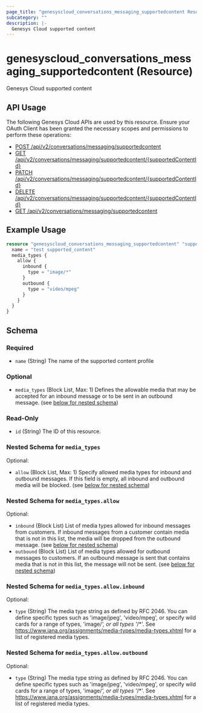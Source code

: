 ```yaml
---
page_title: "genesyscloud_conversations_messaging_supportedcontent Resource - terraform-provider-genesyscloud"
subcategory: ""
description: |-
  Genesys Cloud supported content
---
```

# genesyscloud_conversations_messaging_supportedcontent (Resource)

Genesys Cloud supported content

## API Usage
The following Genesys Cloud APIs are used by this resource. Ensure your OAuth Client has been granted the necessary scopes and permissions to perform these operations:

* [POST /api/v2/conversations/messaging/supportedcontent](https://developer.genesys.cloud/devapps/api-explorer#post-api-v2-conversations-messaging-supportedcontent)
* [GET /api/v2/conversations/messaging/supportedcontent/{supportedContentId}](https://developer.genesys.cloud/devapps/api-explorer#get-api-v2-conversations-messaging-supportedcontent--supportedContentId-)
* [PATCH /api/v2/conversations/messaging/supportedcontent/{supportedContentId}](https://developer.genesys.cloud/devapps/api-explorer#patch-api-v2-conversations-messaging-supportedcontent--supportedContentId-)
* [DELETE /api/v2/conversations/messaging/supportedcontent/{supportedContentId}](https://developer.genesys.cloud/devapps/api-explorer#delete-api-v2-conversations-messaging-supportedcontent--supportedContentId-)
* [GET /api/v2/conversations/messaging/supportedcontent](https://developer.genesys.cloud/devapps/api-explorer#get-api-v2-conversations-messaging-supportedcontent)



## Example Usage

```terraform
resource "genesyscloud_conversations_messaging_supportedcontent" "supported_content" {
  name = "test supported_content"
  media_types {
    allow {
      inbound {
        type = "image/*"
      }
      outbound {
        type = "video/mpeg"
      }
    }
  }
}
```

<!-- schema generated by tfplugindocs -->
## Schema

### Required

- `name` (String) The name of the supported content profile

### Optional

- `media_types` (Block List, Max: 1) Defines the allowable media that may be accepted for an inbound message or to be sent in an outbound message. (see [below for nested schema](#nestedblock--media_types))

### Read-Only

- `id` (String) The ID of this resource.

<a id="nestedblock--media_types"></a>
### Nested Schema for `media_types`

Optional:

- `allow` (Block List, Max: 1) Specify allowed media types for inbound and outbound messages. If this field is empty, all inbound and outbound media will be blocked. (see [below for nested schema](#nestedblock--media_types--allow))

<a id="nestedblock--media_types--allow"></a>
### Nested Schema for `media_types.allow`

Optional:

- `inbound` (Block List) List of media types allowed for inbound messages from customers. If inbound messages from a customer contain media that is not in this list, the media will be dropped from the outbound message. (see [below for nested schema](#nestedblock--media_types--allow--inbound))
- `outbound` (Block List) List of media types allowed for outbound messages to customers. If an outbound message is sent that contains media that is not in this list, the message will not be sent. (see [below for nested schema](#nestedblock--media_types--allow--outbound))

<a id="nestedblock--media_types--allow--inbound"></a>
### Nested Schema for `media_types.allow.inbound`

Optional:

- `type` (String) The media type string as defined by RFC 2046. You can define specific types such as 'image/jpeg', 'video/mpeg', or specify wild cards for a range of types, 'image/*', or all types '*/*'. See https://www.iana.org/assignments/media-types/media-types.xhtml for a list of registered media types.


<a id="nestedblock--media_types--allow--outbound"></a>
### Nested Schema for `media_types.allow.outbound`

Optional:

- `type` (String) The media type string as defined by RFC 2046. You can define specific types such as 'image/jpeg', 'video/mpeg', or specify wild cards for a range of types, 'image/*', or all types '*/*'. See https://www.iana.org/assignments/media-types/media-types.xhtml for a list of registered media types.

